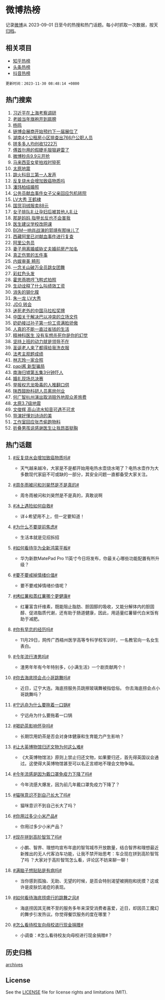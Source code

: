 # 微博热榜

记录[微博](https://www.weibo.com)从 2023-09-01 日至今的热搜和热门话题。每小时抓取一次数据，按天[归档](archives)。

## 相关项目

- [知乎热榜](https://github.com/hotarchive/zhihu)
- [头条热榜](https://github.com/hotarchive/toutiao)
- [抖音热榜](https://github.com/hotarchive/douyin)


`更新时间：2023-11-30 08:48:14 +0800`

## 热门搜索

1. [习近平在上海考察调研](https://m.weibo.cn/search?containerid=100103type%3D1%26t%3D10%26q%3D%23%E4%B9%A0%E8%BF%91%E5%B9%B3%E5%9C%A8%E4%B8%8A%E6%B5%B7%E8%80%83%E5%AF%9F%E8%B0%83%E7%A0%94%23&stream_entry_id=51&isnewpage=1&extparam=seat%3D1%26pos%3D0%26dgr%3D0%26cate%3D10103%26c_type%3D51%26q%3D%2523%25E4%25B9%25A0%25E8%25BF%2591%25E5%25B9%25B3%25E5%259C%25A8%25E4%25B8%258A%25E6%25B5%25B7%25E8%2580%2583%25E5%25AF%259F%25E8%25B0%2583%25E7%25A0%2594%2523%26stream_entry_id%3D51%26filter_type%3Drealtimehot%26display_time%3D1701305293%26pre_seqid%3D170130529336601490121)
1. [老娘当年旗袍开到肩膀](https://m.weibo.cn/search?containerid=100103type%3D1%26t%3D10%26q%3D%E8%80%81%E5%A8%98%E5%BD%93%E5%B9%B4%E6%97%97%E8%A2%8D%E5%BC%80%E5%88%B0%E8%82%A9%E8%86%80&stream_entry_id=31&isnewpage=1&extparam=seat%3D1%26c_type%3D31%26dgr%3D0%26cate%3D5001%26q%3D%25E8%2580%2581%25E5%25A8%2598%25E5%25BD%2593%25E5%25B9%25B4%25E6%2597%2597%25E8%25A2%258D%25E5%25BC%2580%25E5%2588%25B0%25E8%2582%25A9%25E8%2586%2580%26flag%3D2%26band_rank%3D1%26pos%3D0%26filter_type%3Drealtimehot%26stream_entry_id%3D31%26lcate%3D5001%26realpos%3D1%26display_time%3D1701305293%26pre_seqid%3D170130529336601490121)
1. [杨鸣](https://m.weibo.cn/search?containerid=100103type%3D1%26t%3D10%26q%3D%E6%9D%A8%E9%B8%A3&stream_entry_id=31&isnewpage=1&extparam=seat%3D1%26c_type%3D31%26dgr%3D0%26cate%3D5001%26q%3D%25E6%259D%25A8%25E9%25B8%25A3%26flag%3D1%26band_rank%3D2%26pos%3D1%26filter_type%3Drealtimehot%26stream_entry_id%3D31%26lcate%3D5001%26realpos%3D2%26display_time%3D1701305293%26pre_seqid%3D170130529336601490121)
1. [链博会展商开始预约下一届展位了](https://m.weibo.cn/search?containerid=100103type%3D1%26t%3D10%26q%3D%23%E9%93%BE%E5%8D%9A%E4%BC%9A%E5%B1%95%E5%95%86%E5%BC%80%E5%A7%8B%E9%A2%84%E7%BA%A6%E4%B8%8B%E4%B8%80%E5%B1%8A%E5%B1%95%E4%BD%8D%E4%BA%86%23&stream_entry_id=31&isnewpage=1&extparam=seat%3D1%26c_type%3D31%26dgr%3D0%26cate%3D5001%26q%3D%2523%25E9%2593%25BE%25E5%258D%259A%25E4%25BC%259A%25E5%25B1%2595%25E5%2595%2586%25E5%25BC%2580%25E5%25A7%258B%25E9%25A2%2584%25E7%25BA%25A6%25E4%25B8%258B%25E4%25B8%2580%25E5%25B1%258A%25E5%25B1%2595%25E4%25BD%258D%25E4%25BA%2586%2523%26flag%3D0%26band_rank%3D3%26pos%3D2%26filter_type%3Drealtimehot%26stream_entry_id%3D31%26lcate%3D5001%26realpos%3D3%26display_time%3D1701305293%26pre_seqid%3D170130529336601490121)
1. [湖南4个公租房小区排查出766户公职人员](https://m.weibo.cn/search?containerid=100103type%3D1%26t%3D10%26q%3D%23%E6%B9%96%E5%8D%974%E4%B8%AA%E5%85%AC%E7%A7%9F%E6%88%BF%E5%B0%8F%E5%8C%BA%E6%8E%92%E6%9F%A5%E5%87%BA766%E6%88%B7%E5%85%AC%E8%81%8C%E4%BA%BA%E5%91%98%23&stream_entry_id=31&isnewpage=1&extparam=seat%3D1%26c_type%3D31%26dgr%3D0%26cate%3D5001%26q%3D%2523%25E6%25B9%2596%25E5%258D%25974%25E4%25B8%25AA%25E5%2585%25AC%25E7%25A7%259F%25E6%2588%25BF%25E5%25B0%258F%25E5%258C%25BA%25E6%258E%2592%25E6%259F%25A5%25E5%2587%25BA766%25E6%2588%25B7%25E5%2585%25AC%25E8%2581%258C%25E4%25BA%25BA%25E5%2591%2598%2523%26flag%3D2%26band_rank%3D4%26pos%3D3%26filter_type%3Drealtimehot%26stream_entry_id%3D31%26lcate%3D5001%26realpos%3D4%26display_time%3D1701305293%26pre_seqid%3D170130529336601490121)
1. [拼多多人均创收1222万](https://m.weibo.cn/search?containerid=100103type%3D1%26t%3D10%26q%3D%23%E6%8B%BC%E5%A4%9A%E5%A4%9A%E4%BA%BA%E5%9D%87%E5%88%9B%E6%94%B61222%E4%B8%87%23&stream_entry_id=31&isnewpage=1&extparam=seat%3D1%26c_type%3D31%26dgr%3D0%26cate%3D5001%26q%3D%2523%25E6%258B%25BC%25E5%25A4%259A%25E5%25A4%259A%25E4%25BA%25BA%25E5%259D%2587%25E5%2588%259B%25E6%2594%25B61222%25E4%25B8%2587%2523%26flag%3D1%26band_rank%3D5%26pos%3D4%26filter_type%3Drealtimehot%26stream_entry_id%3D31%26lcate%3D5001%26realpos%3D5%26display_time%3D1701305293%26pre_seqid%3D170130529336601490121)
1. [傅首尔用的假睫毛狠狠避雷了](https://m.weibo.cn/search?containerid=100103type%3D1%26t%3D10%26q%3D%E5%82%85%E9%A6%96%E5%B0%94%E7%94%A8%E7%9A%84%E5%81%87%E7%9D%AB%E6%AF%9B%E7%8B%A0%E7%8B%A0%E9%81%BF%E9%9B%B7%E4%BA%86&stream_entry_id=31&isnewpage=1&extparam=seat%3D1%26c_type%3D31%26dgr%3D0%26cate%3D5001%26q%3D%25E5%2582%2585%25E9%25A6%2596%25E5%25B0%2594%25E7%2594%25A8%25E7%259A%2584%25E5%2581%2587%25E7%259D%25AB%25E6%25AF%259B%25E7%258B%25A0%25E7%258B%25A0%25E9%2581%25BF%25E9%259B%25B7%25E4%25BA%2586%26flag%3D2%26band_rank%3D6%26pos%3D5%26filter_type%3Drealtimehot%26stream_entry_id%3D31%26lcate%3D5001%26realpos%3D6%26display_time%3D1701305293%26pre_seqid%3D170130529336601490121)
1. [微博秒杀9.9元开抢](https://m.weibo.cn/search?containerid=100103type%3D1%26t%3D10%26q%3D%23%E5%BE%AE%E5%8D%9A%E7%A7%92%E6%9D%809.9%E5%85%83%E5%BC%80%E6%8A%A2%23&stream_entry_id=31&isnewpage=1&extparam=seat%3D1%26c_type%3D31%26cate%3D5001%26q%3D%2523%25E5%25BE%25AE%25E5%258D%259A%25E7%25A7%2592%25E6%259D%25809.9%25E5%2585%2583%25E5%25BC%2580%25E6%258A%25A2%2523%26pos%3D6%26adid%3D212791%26dgr%3D0%26band_rank%3D7%26lcate%3D5001%26stream_entry_id%3D31%26is_ad_pos%3D1%26filter_type%3Drealtimehot%26display_time%3D1701305293%26pre_seqid%3D170130529336601490121)
1. [马来西亚女星拍戏时猝死](https://m.weibo.cn/search?containerid=100103type%3D1%26t%3D10%26q%3D%23%E9%A9%AC%E6%9D%A5%E8%A5%BF%E4%BA%9A%E5%A5%B3%E6%98%9F%E6%8B%8D%E6%88%8F%E6%97%B6%E7%8C%9D%E6%AD%BB%23&stream_entry_id=31&isnewpage=1&extparam=seat%3D1%26c_type%3D31%26dgr%3D0%26cate%3D5001%26q%3D%2523%25E9%25A9%25AC%25E6%259D%25A5%25E8%25A5%25BF%25E4%25BA%259A%25E5%25A5%25B3%25E6%2598%259F%25E6%258B%258D%25E6%2588%258F%25E6%2597%25B6%25E7%258C%259D%25E6%25AD%25BB%2523%26flag%3D1%26band_rank%3D7%26pos%3D7%26filter_type%3Drealtimehot%26stream_entry_id%3D31%26lcate%3D5001%26realpos%3D7%26display_time%3D1701305293%26pre_seqid%3D170130529336601490121)
1. [太原地震](https://m.weibo.cn/search?containerid=100103type%3D1%26t%3D10%26q%3D%E5%A4%AA%E5%8E%9F%E5%9C%B0%E9%9C%87&stream_entry_id=31&isnewpage=1&extparam=seat%3D1%26c_type%3D31%26dgr%3D0%26cate%3D5001%26q%3D%25E5%25A4%25AA%25E5%258E%259F%25E5%259C%25B0%25E9%259C%2587%26flag%3D0%26band_rank%3D8%26pos%3D8%26filter_type%3Drealtimehot%26stream_entry_id%3D31%26lcate%3D5001%26realpos%3D8%26display_time%3D1701305293%26pre_seqid%3D170130529336601490121)
1. [跳火科目三第一人发声](https://m.weibo.cn/search?containerid=100103type%3D1%26t%3D10%26q%3D%23%E8%B7%B3%E7%81%AB%E7%A7%91%E7%9B%AE%E4%B8%89%E7%AC%AC%E4%B8%80%E4%BA%BA%E5%8F%91%E5%A3%B0%23&stream_entry_id=31&isnewpage=1&extparam=seat%3D1%26c_type%3D31%26dgr%3D0%26cate%3D5001%26q%3D%2523%25E8%25B7%25B3%25E7%2581%25AB%25E7%25A7%2591%25E7%259B%25AE%25E4%25B8%2589%25E7%25AC%25AC%25E4%25B8%2580%25E4%25BA%25BA%25E5%258F%2591%25E5%25A3%25B0%2523%26flag%3D0%26band_rank%3D9%26pos%3D9%26filter_type%3Drealtimehot%26stream_entry_id%3D31%26lcate%3D5001%26realpos%3D9%26display_time%3D1701305293%26pre_seqid%3D170130529336601490121)
1. [反复烧水会增加致癌物质吗](https://m.weibo.cn/search?containerid=100103type%3D1%26t%3D10%26q%3D%23%E5%8F%8D%E5%A4%8D%E7%83%A7%E6%B0%B4%E4%BC%9A%E5%A2%9E%E5%8A%A0%E8%87%B4%E7%99%8C%E7%89%A9%E8%B4%A8%E5%90%97%23&stream_entry_id=31&isnewpage=1&extparam=seat%3D1%26c_type%3D31%26dgr%3D0%26cate%3D5001%26q%3D%2523%25E5%258F%258D%25E5%25A4%258D%25E7%2583%25A7%25E6%25B0%25B4%25E4%25BC%259A%25E5%25A2%259E%25E5%258A%25A0%25E8%2587%25B4%25E7%2599%258C%25E7%2589%25A9%25E8%25B4%25A8%25E5%2590%2597%2523%26flag%3D0%26band_rank%3D10%26pos%3D10%26filter_type%3Drealtimehot%26stream_entry_id%3D31%26lcate%3D5001%26realpos%3D10%26display_time%3D1701305293%26pre_seqid%3D170130529336601490121)
1. [潘玮柏结婚照](https://m.weibo.cn/search?containerid=100103type%3D1%26t%3D10%26q%3D%E6%BD%98%E7%8E%AE%E6%9F%8F%E7%BB%93%E5%A9%9A%E7%85%A7&stream_entry_id=31&isnewpage=1&extparam=seat%3D1%26c_type%3D31%26dgr%3D0%26cate%3D5001%26q%3D%25E6%25BD%2598%25E7%258E%25AE%25E6%259F%258F%25E7%25BB%2593%25E5%25A9%259A%25E7%2585%25A7%26flag%3D0%26band_rank%3D11%26pos%3D11%26filter_type%3Drealtimehot%26stream_entry_id%3D31%26lcate%3D5001%26realpos%3D11%26display_time%3D1701305293%26pre_seqid%3D170130529336601490121)
1. [公务员献血事件女子父亲回应包机转院](https://m.weibo.cn/search?containerid=100103type%3D1%26t%3D10%26q%3D%23%E5%85%AC%E5%8A%A1%E5%91%98%E7%8C%AE%E8%A1%80%E4%BA%8B%E4%BB%B6%E5%A5%B3%E5%AD%90%E7%88%B6%E4%BA%B2%E5%9B%9E%E5%BA%94%E5%8C%85%E6%9C%BA%E8%BD%AC%E9%99%A2%23&stream_entry_id=31&isnewpage=1&extparam=seat%3D1%26c_type%3D31%26dgr%3D0%26cate%3D5001%26q%3D%2523%25E5%2585%25AC%25E5%258A%25A1%25E5%2591%2598%25E7%258C%25AE%25E8%25A1%2580%25E4%25BA%258B%25E4%25BB%25B6%25E5%25A5%25B3%25E5%25AD%2590%25E7%2588%25B6%25E4%25BA%25B2%25E5%259B%259E%25E5%25BA%2594%25E5%258C%2585%25E6%259C%25BA%25E8%25BD%25AC%25E9%2599%25A2%2523%26flag%3D0%26band_rank%3D12%26pos%3D12%26filter_type%3Drealtimehot%26stream_entry_id%3D31%26lcate%3D5001%26realpos%3D12%26display_time%3D1701305293%26pre_seqid%3D170130529336601490121)
1. [LV大秀 王鹤棣](https://m.weibo.cn/search?containerid=100103type%3D1%26t%3D10%26q%3DLV%E5%A4%A7%E7%A7%80+%E7%8E%8B%E9%B9%A4%E6%A3%A3&stream_entry_id=31&isnewpage=1&extparam=seat%3D1%26c_type%3D31%26dgr%3D0%26cate%3D5001%26q%3DLV%25E5%25A4%25A7%25E7%25A7%2580%2520%25E7%258E%258B%25E9%25B9%25A4%25E6%25A3%25A3%26flag%3D0%26band_rank%3D13%26pos%3D13%26filter_type%3Drealtimehot%26stream_entry_id%3D31%26lcate%3D5001%26realpos%3D13%26display_time%3D1701305293%26pre_seqid%3D170130529336601490121)
1. [国货羽绒服卖88元](https://m.weibo.cn/search?containerid=100103type%3D1%26t%3D10%26q%3D%23%E5%9B%BD%E8%B4%A7%E7%BE%BD%E7%BB%92%E6%9C%8D%E5%8D%9688%E5%85%83%23&stream_entry_id=31&isnewpage=1&extparam=seat%3D1%26c_type%3D31%26dgr%3D0%26cate%3D5001%26q%3D%2523%25E5%259B%25BD%25E8%25B4%25A7%25E7%25BE%25BD%25E7%25BB%2592%25E6%259C%258D%25E5%258D%259688%25E5%2585%2583%2523%26flag%3D0%26band_rank%3D14%26pos%3D14%26filter_type%3Drealtimehot%26stream_entry_id%3D31%26lcate%3D5001%26realpos%3D14%26display_time%3D1701305293%26pre_seqid%3D170130529336601490121)
1. [女子排队礼让孕妇后被其他人礼让](https://m.weibo.cn/search?containerid=100103type%3D1%26t%3D10%26q%3D%23%E5%A5%B3%E5%AD%90%E6%8E%92%E9%98%9F%E7%A4%BC%E8%AE%A9%E5%AD%95%E5%A6%87%E5%90%8E%E8%A2%AB%E5%85%B6%E4%BB%96%E4%BA%BA%E7%A4%BC%E8%AE%A9%23&stream_entry_id=31&isnewpage=1&extparam=seat%3D1%26c_type%3D31%26dgr%3D0%26cate%3D5001%26q%3D%2523%25E5%25A5%25B3%25E5%25AD%2590%25E6%258E%2592%25E9%2598%259F%25E7%25A4%25BC%25E8%25AE%25A9%25E5%25AD%2595%25E5%25A6%2587%25E5%2590%258E%25E8%25A2%25AB%25E5%2585%25B6%25E4%25BB%2596%25E4%25BA%25BA%25E7%25A4%25BC%25E8%25AE%25A9%2523%26flag%3D32768%26band_rank%3D15%26pos%3D15%26filter_type%3Drealtimehot%26stream_entry_id%3D31%26lcate%3D5001%26realpos%3D15%26display_time%3D1701305293%26pre_seqid%3D170130529336601490121)
1. [那是妈妈 指甲长反也不会害我](https://m.weibo.cn/search?containerid=100103type%3D1%26t%3D10%26q%3D%E9%82%A3%E6%98%AF%E5%A6%88%E5%A6%88+%E6%8C%87%E7%94%B2%E9%95%BF%E5%8F%8D%E4%B9%9F%E4%B8%8D%E4%BC%9A%E5%AE%B3%E6%88%91&stream_entry_id=31&isnewpage=1&extparam=seat%3D1%26c_type%3D31%26dgr%3D0%26cate%3D5001%26q%3D%25E9%2582%25A3%25E6%2598%25AF%25E5%25A6%2588%25E5%25A6%2588%2520%25E6%258C%2587%25E7%2594%25B2%25E9%2595%25BF%25E5%258F%258D%25E4%25B9%259F%25E4%25B8%258D%25E4%25BC%259A%25E5%25AE%25B3%25E6%2588%2591%26flag%3D0%26band_rank%3D16%26pos%3D16%26filter_type%3Drealtimehot%26stream_entry_id%3D31%26lcate%3D5001%26realpos%3D16%26display_time%3D1701305293%26pre_seqid%3D170130529336601490121)
1. [医生建议学校改网课](https://m.weibo.cn/search?containerid=100103type%3D1%26t%3D10%26q%3D%23%E5%8C%BB%E7%94%9F%E5%BB%BA%E8%AE%AE%E5%AD%A6%E6%A0%A1%E6%94%B9%E7%BD%91%E8%AF%BE%23&stream_entry_id=31&isnewpage=1&extparam=seat%3D1%26c_type%3D31%26dgr%3D0%26cate%3D5001%26q%3D%2523%25E5%258C%25BB%25E7%2594%259F%25E5%25BB%25BA%25E8%25AE%25AE%25E5%25AD%25A6%25E6%25A0%25A1%25E6%2594%25B9%25E7%25BD%2591%25E8%25AF%25BE%2523%26flag%3D0%26band_rank%3D17%26pos%3D17%26filter_type%3Drealtimehot%26stream_entry_id%3D31%26lcate%3D5001%26realpos%3D17%26display_time%3D1701305293%26pre_seqid%3D170130529336601490121)
1. [BGM一响肖战演的郭靖有那味儿了](https://m.weibo.cn/search?containerid=100103type%3D1%26t%3D10%26q%3D%23BGM%E4%B8%80%E5%93%8D%E8%82%96%E6%88%98%E6%BC%94%E7%9A%84%E9%83%AD%E9%9D%96%E6%9C%89%E9%82%A3%E5%91%B3%E5%84%BF%E4%BA%86%23&stream_entry_id=31&isnewpage=1&extparam=seat%3D1%26c_type%3D31%26dgr%3D0%26cate%3D5001%26q%3D%2523BGM%25E4%25B8%2580%25E5%2593%258D%25E8%2582%2596%25E6%2588%2598%25E6%25BC%2594%25E7%259A%2584%25E9%2583%25AD%25E9%259D%2596%25E6%259C%2589%25E9%2582%25A3%25E5%2591%25B3%25E5%2584%25BF%25E4%25BA%2586%2523%26flag%3D1%26band_rank%3D18%26pos%3D18%26filter_type%3Drealtimehot%26stream_entry_id%3D31%26lcate%3D5001%26realpos%3D18%26display_time%3D1701305293%26pre_seqid%3D170130529336601490121)
1. [西藏阿里已对献血事件进行复查](https://m.weibo.cn/search?containerid=100103type%3D1%26t%3D10%26q%3D%23%E8%A5%BF%E8%97%8F%E9%98%BF%E9%87%8C%E5%B7%B2%E5%AF%B9%E7%8C%AE%E8%A1%80%E4%BA%8B%E4%BB%B6%E8%BF%9B%E8%A1%8C%E5%A4%8D%E6%9F%A5%23&stream_entry_id=31&isnewpage=1&extparam=seat%3D1%26c_type%3D31%26dgr%3D0%26cate%3D5001%26q%3D%2523%25E8%25A5%25BF%25E8%2597%258F%25E9%2598%25BF%25E9%2587%258C%25E5%25B7%25B2%25E5%25AF%25B9%25E7%258C%25AE%25E8%25A1%2580%25E4%25BA%258B%25E4%25BB%25B6%25E8%25BF%259B%25E8%25A1%258C%25E5%25A4%258D%25E6%259F%25A5%2523%26flag%3D0%26band_rank%3D19%26pos%3D19%26filter_type%3Drealtimehot%26stream_entry_id%3D31%26lcate%3D5001%26realpos%3D19%26display_time%3D1701305293%26pre_seqid%3D170130529336601490121)
1. [阿里公务员](https://m.weibo.cn/search?containerid=100103type%3D1%26t%3D10%26q%3D%E9%98%BF%E9%87%8C%E5%85%AC%E5%8A%A1%E5%91%98&stream_entry_id=31&isnewpage=1&extparam=seat%3D1%26c_type%3D31%26dgr%3D0%26cate%3D5001%26q%3D%25E9%2598%25BF%25E9%2587%258C%25E5%2585%25AC%25E5%258A%25A1%25E5%2591%2598%26flag%3D0%26band_rank%3D20%26pos%3D20%26filter_type%3Drealtimehot%26stream_entry_id%3D31%26lcate%3D5001%26realpos%3D20%26display_time%3D1701305293%26pre_seqid%3D170130529336601490121)
1. [妻子用离婚威胁丈夫婚前房产加名](https://m.weibo.cn/search?containerid=100103type%3D1%26t%3D10%26q%3D%23%E5%A6%BB%E5%AD%90%E7%94%A8%E7%A6%BB%E5%A9%9A%E5%A8%81%E8%83%81%E4%B8%88%E5%A4%AB%E5%A9%9A%E5%89%8D%E6%88%BF%E4%BA%A7%E5%8A%A0%E5%90%8D%23&stream_entry_id=31&isnewpage=1&extparam=seat%3D1%26c_type%3D31%26dgr%3D0%26cate%3D5001%26q%3D%2523%25E5%25A6%25BB%25E5%25AD%2590%25E7%2594%25A8%25E7%25A6%25BB%25E5%25A9%259A%25E5%25A8%2581%25E8%2583%2581%25E4%25B8%2588%25E5%25A4%25AB%25E5%25A9%259A%25E5%2589%258D%25E6%2588%25BF%25E4%25BA%25A7%25E5%258A%25A0%25E5%2590%258D%2523%26flag%3D1%26band_rank%3D21%26pos%3D21%26filter_type%3Drealtimehot%26stream_entry_id%3D31%26lcate%3D5001%26realpos%3D21%26display_time%3D1701305293%26pre_seqid%3D170130529336601490121)
1. [真正伤胃的五件事](https://m.weibo.cn/search?containerid=100103type%3D1%26t%3D10%26q%3D%E7%9C%9F%E6%AD%A3%E4%BC%A4%E8%83%83%E7%9A%84%E4%BA%94%E4%BB%B6%E4%BA%8B&stream_entry_id=31&isnewpage=1&extparam=seat%3D1%26c_type%3D31%26dgr%3D0%26cate%3D5001%26q%3D%25E7%259C%259F%25E6%25AD%25A3%25E4%25BC%25A4%25E8%2583%2583%25E7%259A%2584%25E4%25BA%2594%25E4%25BB%25B6%25E4%25BA%258B%26flag%3D1%26band_rank%3D22%26pos%3D22%26filter_type%3Drealtimehot%26stream_entry_id%3D31%26lcate%3D5001%26realpos%3D22%26display_time%3D1701305293%26pre_seqid%3D170130529336601490121)
1. [内娱审美 畸形](https://m.weibo.cn/search?containerid=100103type%3D1%26t%3D10%26q%3D%E5%86%85%E5%A8%B1%E5%AE%A1%E7%BE%8E+%E7%95%B8%E5%BD%A2&stream_entry_id=31&isnewpage=1&extparam=seat%3D1%26c_type%3D31%26dgr%3D0%26cate%3D5001%26q%3D%25E5%2586%2585%25E5%25A8%25B1%25E5%25AE%25A1%25E7%25BE%258E%2520%25E7%2595%25B8%25E5%25BD%25A2%26flag%3D0%26band_rank%3D23%26pos%3D23%26filter_type%3Drealtimehot%26stream_entry_id%3D31%26lcate%3D5001%26realpos%3D23%26display_time%3D1701305293%26pre_seqid%3D170130529336601490121)
1. [一念关山破万全员跳女团舞](https://m.weibo.cn/search?containerid=100103type%3D1%26t%3D10%26q%3D%23%E4%B8%80%E5%BF%B5%E5%85%B3%E5%B1%B1%E7%A0%B4%E4%B8%87%E5%85%A8%E5%91%98%E8%B7%B3%E5%A5%B3%E5%9B%A2%E8%88%9E%23&stream_entry_id=31&isnewpage=1&extparam=seat%3D1%26c_type%3D31%26dgr%3D0%26cate%3D5001%26q%3D%2523%25E4%25B8%2580%25E5%25BF%25B5%25E5%2585%25B3%25E5%25B1%25B1%25E7%25A0%25B4%25E4%25B8%2587%25E5%2585%25A8%25E5%2591%2598%25E8%25B7%25B3%25E5%25A5%25B3%25E5%259B%25A2%25E8%2588%259E%2523%26flag%3D0%26band_rank%3D24%26pos%3D24%26filter_type%3Drealtimehot%26stream_entry_id%3D31%26lcate%3D5001%26realpos%3D24%26display_time%3D1701305293%26pre_seqid%3D170130529336601490121)
1. [彩虹色头发](https://m.weibo.cn/search?containerid=100103type%3D1%26t%3D10%26q%3D%E5%BD%A9%E8%99%B9%E8%89%B2%E5%A4%B4%E5%8F%91&stream_entry_id=31&isnewpage=1&extparam=seat%3D1%26c_type%3D31%26dgr%3D0%26cate%3D5001%26q%3D%25E5%25BD%25A9%25E8%2599%25B9%25E8%2589%25B2%25E5%25A4%25B4%25E5%258F%2591%26flag%3D1%26band_rank%3D25%26pos%3D25%26filter_type%3Drealtimehot%26stream_entry_id%3D31%26lcate%3D5001%26realpos%3D25%26display_time%3D1701305293%26pre_seqid%3D170130529336601490121)
1. [霍思燕嗯哼飞鸭式拍照](https://m.weibo.cn/search?containerid=100103type%3D1%26t%3D10%26q%3D%23%E9%9C%8D%E6%80%9D%E7%87%95%E5%97%AF%E5%93%BC%E9%A3%9E%E9%B8%AD%E5%BC%8F%E6%8B%8D%E7%85%A7%23&stream_entry_id=31&isnewpage=1&extparam=seat%3D1%26c_type%3D31%26dgr%3D0%26cate%3D5001%26q%3D%2523%25E9%259C%258D%25E6%2580%259D%25E7%2587%2595%25E5%2597%25AF%25E5%2593%25BC%25E9%25A3%259E%25E9%25B8%25AD%25E5%25BC%258F%25E6%258B%258D%25E7%2585%25A7%2523%26flag%3D0%26band_rank%3D26%26pos%3D26%26filter_type%3Drealtimehot%26stream_entry_id%3D31%26lcate%3D5001%26realpos%3D26%26display_time%3D1701305293%26pre_seqid%3D170130529336601490121)
1. [生动诠释了什么叫绩效工资](https://m.weibo.cn/search?containerid=100103type%3D1%26t%3D10%26q%3D%E7%94%9F%E5%8A%A8%E8%AF%A0%E9%87%8A%E4%BA%86%E4%BB%80%E4%B9%88%E5%8F%AB%E7%BB%A9%E6%95%88%E5%B7%A5%E8%B5%84&stream_entry_id=31&isnewpage=1&extparam=seat%3D1%26c_type%3D31%26dgr%3D0%26cate%3D5001%26q%3D%25E7%2594%259F%25E5%258A%25A8%25E8%25AF%25A0%25E9%2587%258A%25E4%25BA%2586%25E4%25BB%2580%25E4%25B9%2588%25E5%258F%25AB%25E7%25BB%25A9%25E6%2595%2588%25E5%25B7%25A5%25E8%25B5%2584%26flag%3D0%26band_rank%3D27%26pos%3D27%26filter_type%3Drealtimehot%26stream_entry_id%3D31%26lcate%3D5001%26realpos%3D27%26display_time%3D1701305293%26pre_seqid%3D170130529336601490121)
1. [消失的钢化膜](https://m.weibo.cn/search?containerid=100103type%3D1%26t%3D10%26q%3D%E6%B6%88%E5%A4%B1%E7%9A%84%E9%92%A2%E5%8C%96%E8%86%9C&stream_entry_id=31&isnewpage=1&extparam=seat%3D1%26c_type%3D31%26dgr%3D0%26cate%3D5001%26q%3D%25E6%25B6%2588%25E5%25A4%25B1%25E7%259A%2584%25E9%2592%25A2%25E5%258C%2596%25E8%2586%259C%26flag%3D1%26band_rank%3D28%26pos%3D28%26filter_type%3Drealtimehot%26stream_entry_id%3D31%26lcate%3D5001%26realpos%3D28%26display_time%3D1701305293%26pre_seqid%3D170130529336601490121)
1. [朱一龙 LV大秀](https://m.weibo.cn/search?containerid=100103type%3D1%26t%3D10%26q%3D%E6%9C%B1%E4%B8%80%E9%BE%99+LV%E5%A4%A7%E7%A7%80&stream_entry_id=31&isnewpage=1&extparam=seat%3D1%26c_type%3D31%26dgr%3D0%26cate%3D5001%26q%3D%25E6%259C%25B1%25E4%25B8%2580%25E9%25BE%2599%2520LV%25E5%25A4%25A7%25E7%25A7%2580%26flag%3D1%26band_rank%3D29%26pos%3D29%26filter_type%3Drealtimehot%26stream_entry_id%3D31%26lcate%3D5001%26realpos%3D29%26display_time%3D1701305293%26pre_seqid%3D170130529336601490121)
1. [JDG 转会](https://m.weibo.cn/search?containerid=100103type%3D1%26t%3D10%26q%3DJDG+%E8%BD%AC%E4%BC%9A&stream_entry_id=31&isnewpage=1&extparam=seat%3D1%26c_type%3D31%26dgr%3D0%26cate%3D5001%26q%3DJDG%2520%25E8%25BD%25AC%25E4%25BC%259A%26flag%3D1%26band_rank%3D30%26pos%3D30%26filter_type%3Drealtimehot%26stream_entry_id%3D31%26lcate%3D5001%26realpos%3D30%26display_time%3D1701305293%26pre_seqid%3D170130529336601490121)
1. [迷死老外的中国马拉松奖牌](https://m.weibo.cn/search?containerid=100103type%3D1%26t%3D10%26q%3D%E8%BF%B7%E6%AD%BB%E8%80%81%E5%A4%96%E7%9A%84%E4%B8%AD%E5%9B%BD%E9%A9%AC%E6%8B%89%E6%9D%BE%E5%A5%96%E7%89%8C&stream_entry_id=31&isnewpage=1&extparam=seat%3D1%26c_type%3D31%26dgr%3D0%26cate%3D5001%26q%3D%25E8%25BF%25B7%25E6%25AD%25BB%25E8%2580%2581%25E5%25A4%2596%25E7%259A%2584%25E4%25B8%25AD%25E5%259B%25BD%25E9%25A9%25AC%25E6%258B%2589%25E6%259D%25BE%25E5%25A5%2596%25E7%2589%258C%26flag%3D1%26band_rank%3D31%26pos%3D31%26filter_type%3Drealtimehot%26stream_entry_id%3D31%26lcate%3D5001%26realpos%3D31%26display_time%3D1701305293%26pre_seqid%3D170130529336601490121)
1. [中国关于解决巴以冲突的立场文件](https://m.weibo.cn/search?containerid=100103type%3D1%26t%3D10%26q%3D%23%E4%B8%AD%E5%9B%BD%E5%85%B3%E4%BA%8E%E8%A7%A3%E5%86%B3%E5%B7%B4%E4%BB%A5%E5%86%B2%E7%AA%81%E7%9A%84%E7%AB%8B%E5%9C%BA%E6%96%87%E4%BB%B6%23&stream_entry_id=31&isnewpage=1&extparam=seat%3D1%26c_type%3D31%26dgr%3D0%26cate%3D5001%26q%3D%2523%25E4%25B8%25AD%25E5%259B%25BD%25E5%2585%25B3%25E4%25BA%258E%25E8%25A7%25A3%25E5%2586%25B3%25E5%25B7%25B4%25E4%25BB%25A5%25E5%2586%25B2%25E7%25AA%2581%25E7%259A%2584%25E7%25AB%258B%25E5%259C%25BA%25E6%2596%2587%25E4%25BB%25B6%2523%26flag%3D1%26band_rank%3D32%26pos%3D32%26filter_type%3Drealtimehot%26stream_entry_id%3D31%26lcate%3D5001%26realpos%3D32%26display_time%3D1701305293%26pre_seqid%3D170130529336601490121)
1. [奶奶接过孙子第一份工资满脸骄傲](https://m.weibo.cn/search?containerid=100103type%3D1%26t%3D10%26q%3D%23%E5%A5%B6%E5%A5%B6%E6%8E%A5%E8%BF%87%E5%AD%99%E5%AD%90%E7%AC%AC%E4%B8%80%E4%BB%BD%E5%B7%A5%E8%B5%84%E6%BB%A1%E8%84%B8%E9%AA%84%E5%82%B2%23&stream_entry_id=31&isnewpage=1&extparam=seat%3D1%26c_type%3D31%26dgr%3D0%26cate%3D5001%26q%3D%2523%25E5%25A5%25B6%25E5%25A5%25B6%25E6%258E%25A5%25E8%25BF%2587%25E5%25AD%2599%25E5%25AD%2590%25E7%25AC%25AC%25E4%25B8%2580%25E4%25BB%25BD%25E5%25B7%25A5%25E8%25B5%2584%25E6%25BB%25A1%25E8%2584%25B8%25E9%25AA%2584%25E5%2582%25B2%2523%26flag%3D32768%26band_rank%3D33%26pos%3D33%26filter_type%3Drealtimehot%26stream_entry_id%3D31%26lcate%3D5001%26realpos%3D33%26display_time%3D1701305293%26pre_seqid%3D170130529336601490121)
1. [人真的不能一直过省钱的生活](https://m.weibo.cn/search?containerid=100103type%3D1%26t%3D10%26q%3D%23%E4%BA%BA%E7%9C%9F%E7%9A%84%E4%B8%8D%E8%83%BD%E4%B8%80%E7%9B%B4%E8%BF%87%E7%9C%81%E9%92%B1%E7%9A%84%E7%94%9F%E6%B4%BB%23&stream_entry_id=31&isnewpage=1&extparam=seat%3D1%26c_type%3D31%26dgr%3D0%26cate%3D5001%26q%3D%2523%25E4%25BA%25BA%25E7%259C%259F%25E7%259A%2584%25E4%25B8%258D%25E8%2583%25BD%25E4%25B8%2580%25E7%259B%25B4%25E8%25BF%2587%25E7%259C%2581%25E9%2592%25B1%25E7%259A%2584%25E7%2594%259F%25E6%25B4%25BB%2523%26flag%3D0%26band_rank%3D34%26pos%3D34%26filter_type%3Drealtimehot%26stream_entry_id%3D31%26lcate%3D5001%26realpos%3D34%26display_time%3D1701305293%26pre_seqid%3D170130529336601490121)
1. [精神科医生 没有车想杀死你是你的幻觉](https://m.weibo.cn/search?containerid=100103type%3D1%26t%3D10%26q%3D%E7%B2%BE%E7%A5%9E%E7%A7%91%E5%8C%BB%E7%94%9F+%E6%B2%A1%E6%9C%89%E8%BD%A6%E6%83%B3%E6%9D%80%E6%AD%BB%E4%BD%A0%E6%98%AF%E4%BD%A0%E7%9A%84%E5%B9%BB%E8%A7%89&stream_entry_id=31&isnewpage=1&extparam=seat%3D1%26c_type%3D31%26dgr%3D0%26cate%3D5001%26q%3D%25E7%25B2%25BE%25E7%25A5%259E%25E7%25A7%2591%25E5%258C%25BB%25E7%2594%259F%2520%25E6%25B2%25A1%25E6%259C%2589%25E8%25BD%25A6%25E6%2583%25B3%25E6%259D%2580%25E6%25AD%25BB%25E4%25BD%25A0%25E6%2598%25AF%25E4%25BD%25A0%25E7%259A%2584%25E5%25B9%25BB%25E8%25A7%2589%26flag%3D0%26band_rank%3D35%26pos%3D35%26filter_type%3Drealtimehot%26stream_entry_id%3D31%26lcate%3D5001%26realpos%3D35%26display_time%3D1701305293%26pre_seqid%3D170130529336601490121)
1. [坚持上班的动力就是领导不在](https://m.weibo.cn/search?containerid=100103type%3D1%26t%3D10%26q%3D%23%E5%9D%9A%E6%8C%81%E4%B8%8A%E7%8F%AD%E7%9A%84%E5%8A%A8%E5%8A%9B%E5%B0%B1%E6%98%AF%E9%A2%86%E5%AF%BC%E4%B8%8D%E5%9C%A8%23&stream_entry_id=31&isnewpage=1&extparam=seat%3D1%26c_type%3D31%26dgr%3D0%26cate%3D5001%26q%3D%2523%25E5%259D%259A%25E6%258C%2581%25E4%25B8%258A%25E7%258F%25AD%25E7%259A%2584%25E5%258A%25A8%25E5%258A%259B%25E5%25B0%25B1%25E6%2598%25AF%25E9%25A2%2586%25E5%25AF%25BC%25E4%25B8%258D%25E5%259C%25A8%2523%26flag%3D0%26band_rank%3D36%26pos%3D36%26filter_type%3Drealtimehot%26stream_entry_id%3D31%26lcate%3D5001%26realpos%3D36%26display_time%3D1701305293%26pre_seqid%3D170130529336601490121)
1. [圣诞老人来了都得给我洗衣服](https://m.weibo.cn/search?containerid=100103type%3D1%26t%3D10%26q%3D%23%E5%9C%A3%E8%AF%9E%E8%80%81%E4%BA%BA%E6%9D%A5%E4%BA%86%E9%83%BD%E5%BE%97%E7%BB%99%E6%88%91%E6%B4%97%E8%A1%A3%E6%9C%8D%23&stream_entry_id=31&isnewpage=1&extparam=seat%3D1%26c_type%3D31%26dgr%3D0%26cate%3D5001%26q%3D%2523%25E5%259C%25A3%25E8%25AF%259E%25E8%2580%2581%25E4%25BA%25BA%25E6%259D%25A5%25E4%25BA%2586%25E9%2583%25BD%25E5%25BE%2597%25E7%25BB%2599%25E6%2588%2591%25E6%25B4%2597%25E8%25A1%25A3%25E6%259C%258D%2523%26flag%3D1%26band_rank%3D37%26pos%3D37%26filter_type%3Drealtimehot%26stream_entry_id%3D31%26lcate%3D5001%26realpos%3D37%26display_time%3D1701305293%26pre_seqid%3D170130529336601490121)
1. [法考主观题成绩](https://m.weibo.cn/search?containerid=100103type%3D1%26t%3D10%26q%3D%E6%B3%95%E8%80%83%E4%B8%BB%E8%A7%82%E9%A2%98%E6%88%90%E7%BB%A9&stream_entry_id=31&isnewpage=1&extparam=seat%3D1%26c_type%3D31%26dgr%3D0%26cate%3D5001%26q%3D%25E6%25B3%2595%25E8%2580%2583%25E4%25B8%25BB%25E8%25A7%2582%25E9%25A2%2598%25E6%2588%2590%25E7%25BB%25A9%26flag%3D1%26band_rank%3D38%26pos%3D38%26filter_type%3Drealtimehot%26stream_entry_id%3D31%26lcate%3D5001%26realpos%3D38%26display_time%3D1701305293%26pre_seqid%3D170130529336601490121)
1. [林志玲一家合照](https://m.weibo.cn/search?containerid=100103type%3D1%26t%3D10%26q%3D%23%E6%9E%97%E5%BF%97%E7%8E%B2%E4%B8%80%E5%AE%B6%E5%90%88%E7%85%A7%23&stream_entry_id=31&isnewpage=1&extparam=seat%3D1%26c_type%3D31%26dgr%3D0%26cate%3D5001%26q%3D%2523%25E6%259E%2597%25E5%25BF%2597%25E7%258E%25B2%25E4%25B8%2580%25E5%25AE%25B6%25E5%2590%2588%25E7%2585%25A7%2523%26flag%3D0%26band_rank%3D39%26pos%3D39%26filter_type%3Drealtimehot%26stream_entry_id%3D31%26lcate%3D5001%26realpos%3D39%26display_time%3D1701305293%26pre_seqid%3D170130529336601490121)
1. [papi酱 新型骗局](https://m.weibo.cn/search?containerid=100103type%3D1%26t%3D10%26q%3Dpapi%E9%85%B1+%E6%96%B0%E5%9E%8B%E9%AA%97%E5%B1%80&stream_entry_id=31&isnewpage=1&extparam=seat%3D1%26c_type%3D31%26dgr%3D0%26cate%3D5001%26q%3Dpapi%25E9%2585%25B1%2520%25E6%2596%25B0%25E5%259E%258B%25E9%25AA%2597%25E5%25B1%2580%26flag%3D0%26band_rank%3D40%26pos%3D40%26filter_type%3Drealtimehot%26stream_entry_id%3D31%26lcate%3D5001%26realpos%3D40%26display_time%3D1701305293%26pre_seqid%3D170130529336601490121)
1. [南海归墟第五集3分钟吓人](https://m.weibo.cn/search?containerid=100103type%3D1%26t%3D10%26q%3D%23%E5%8D%97%E6%B5%B7%E5%BD%92%E5%A2%9F%E7%AC%AC%E4%BA%94%E9%9B%863%E5%88%86%E9%92%9F%E5%90%93%E4%BA%BA%23&stream_entry_id=31&isnewpage=1&extparam=seat%3D1%26c_type%3D31%26dgr%3D0%26cate%3D5001%26q%3D%2523%25E5%258D%2597%25E6%25B5%25B7%25E5%25BD%2592%25E5%25A2%259F%25E7%25AC%25AC%25E4%25BA%2594%25E9%259B%25863%25E5%2588%2586%25E9%2592%259F%25E5%2590%2593%25E4%25BA%25BA%2523%26flag%3D0%26band_rank%3D41%26pos%3D41%26filter_type%3Drealtimehot%26stream_entry_id%3D31%26lcate%3D5001%26realpos%3D41%26display_time%3D1701305293%26pre_seqid%3D170130529336601490121)
1. [婚礼现场总决赛](https://m.weibo.cn/search?containerid=100103type%3D1%26t%3D10%26q%3D%E5%A9%9A%E7%A4%BC%E7%8E%B0%E5%9C%BA%E6%80%BB%E5%86%B3%E8%B5%9B&stream_entry_id=31&isnewpage=1&extparam=seat%3D1%26c_type%3D31%26dgr%3D0%26cate%3D5001%26q%3D%25E5%25A9%259A%25E7%25A4%25BC%25E7%258E%25B0%25E5%259C%25BA%25E6%2580%25BB%25E5%2586%25B3%25E8%25B5%259B%26flag%3D1%26band_rank%3D42%26pos%3D42%26filter_type%3Drealtimehot%26stream_entry_id%3D31%26lcate%3D5001%26realpos%3D42%26display_time%3D1701305293%26pre_seqid%3D170130529336601490121)
1. [举报权志龙吸毒的人推翻口供](https://m.weibo.cn/search?containerid=100103type%3D1%26t%3D10%26q%3D%23%E4%B8%BE%E6%8A%A5%E6%9D%83%E5%BF%97%E9%BE%99%E5%90%B8%E6%AF%92%E7%9A%84%E4%BA%BA%E6%8E%A8%E7%BF%BB%E5%8F%A3%E4%BE%9B%23&stream_entry_id=31&isnewpage=1&extparam=seat%3D1%26c_type%3D31%26dgr%3D0%26cate%3D5001%26q%3D%2523%25E4%25B8%25BE%25E6%258A%25A5%25E6%259D%2583%25E5%25BF%2597%25E9%25BE%2599%25E5%2590%25B8%25E6%25AF%2592%25E7%259A%2584%25E4%25BA%25BA%25E6%258E%25A8%25E7%25BF%25BB%25E5%258F%25A3%25E4%25BE%259B%2523%26flag%3D0%26band_rank%3D43%26pos%3D43%26filter_type%3Drealtimehot%26stream_entry_id%3D31%26lcate%3D5001%26realpos%3D43%26display_time%3D1701305293%26pre_seqid%3D170130529336601490121)
1. [陕西鼓励科研人员离岗创业](https://m.weibo.cn/search?containerid=100103type%3D1%26t%3D10%26q%3D%23%E9%99%95%E8%A5%BF%E9%BC%93%E5%8A%B1%E7%A7%91%E7%A0%94%E4%BA%BA%E5%91%98%E7%A6%BB%E5%B2%97%E5%88%9B%E4%B8%9A%23&stream_entry_id=31&isnewpage=1&extparam=seat%3D1%26c_type%3D31%26dgr%3D0%26cate%3D5001%26q%3D%2523%25E9%2599%2595%25E8%25A5%25BF%25E9%25BC%2593%25E5%258A%25B1%25E7%25A7%2591%25E7%25A0%2594%25E4%25BA%25BA%25E5%2591%2598%25E7%25A6%25BB%25E5%25B2%2597%25E5%2588%259B%25E4%25B8%259A%2523%26flag%3D0%26band_rank%3D44%26pos%3D44%26filter_type%3Drealtimehot%26stream_entry_id%3D31%26lcate%3D5001%26realpos%3D44%26display_time%3D1701305293%26pre_seqid%3D170130529336601490121)
1. [何广智杭州演出取消赔外地观众差旅费](https://m.weibo.cn/search?containerid=100103type%3D1%26t%3D10%26q%3D%23%E4%BD%95%E5%B9%BF%E6%99%BA%E6%9D%AD%E5%B7%9E%E6%BC%94%E5%87%BA%E5%8F%96%E6%B6%88%E8%B5%94%E5%A4%96%E5%9C%B0%E8%A7%82%E4%BC%97%E5%B7%AE%E6%97%85%E8%B4%B9%23&stream_entry_id=31&isnewpage=1&extparam=seat%3D1%26c_type%3D31%26dgr%3D0%26cate%3D5001%26q%3D%2523%25E4%25BD%2595%25E5%25B9%25BF%25E6%2599%25BA%25E6%259D%25AD%25E5%25B7%259E%25E6%25BC%2594%25E5%2587%25BA%25E5%258F%2596%25E6%25B6%2588%25E8%25B5%2594%25E5%25A4%2596%25E5%259C%25B0%25E8%25A7%2582%25E4%25BC%2597%25E5%25B7%25AE%25E6%2597%2585%25E8%25B4%25B9%2523%26flag%3D0%26band_rank%3D45%26pos%3D45%26filter_type%3Drealtimehot%26stream_entry_id%3D31%26lcate%3D5001%26realpos%3D45%26display_time%3D1701305293%26pre_seqid%3D170130529336601490121)
1. [太原3.7级地震](https://m.weibo.cn/search?containerid=100103type%3D1%26t%3D10%26q%3D%23%E5%A4%AA%E5%8E%9F3.7%E7%BA%A7%E5%9C%B0%E9%9C%87%23&stream_entry_id=31&isnewpage=1&extparam=seat%3D1%26c_type%3D31%26dgr%3D0%26cate%3D5001%26q%3D%2523%25E5%25A4%25AA%25E5%258E%259F3.7%25E7%25BA%25A7%25E5%259C%25B0%25E9%259C%2587%2523%26flag%3D0%26band_rank%3D46%26pos%3D46%26filter_type%3Drealtimehot%26stream_entry_id%3D31%26lcate%3D5001%26realpos%3D46%26display_time%3D1701305293%26pre_seqid%3D170130529336601490121)
1. [文俊辉 高山流水知音可遇不可求](https://m.weibo.cn/search?containerid=100103type%3D1%26t%3D10%26q%3D%E6%96%87%E4%BF%8A%E8%BE%89+%E9%AB%98%E5%B1%B1%E6%B5%81%E6%B0%B4%E7%9F%A5%E9%9F%B3%E5%8F%AF%E9%81%87%E4%B8%8D%E5%8F%AF%E6%B1%82&stream_entry_id=31&isnewpage=1&extparam=seat%3D1%26c_type%3D31%26dgr%3D0%26cate%3D5001%26q%3D%25E6%2596%2587%25E4%25BF%258A%25E8%25BE%2589%2520%25E9%25AB%2598%25E5%25B1%25B1%25E6%25B5%2581%25E6%25B0%25B4%25E7%259F%25A5%25E9%259F%25B3%25E5%258F%25AF%25E9%2581%2587%25E4%25B8%258D%25E5%258F%25AF%25E6%25B1%2582%26flag%3D1%26band_rank%3D47%26pos%3D47%26filter_type%3Drealtimehot%26stream_entry_id%3D31%26lcate%3D5001%26realpos%3D47%26display_time%3D1701305293%26pre_seqid%3D170130529336601490121)
1. [导演好懂刘诗诗的美](https://m.weibo.cn/search?containerid=100103type%3D1%26t%3D10%26q%3D%23%E5%AF%BC%E6%BC%94%E5%A5%BD%E6%87%82%E5%88%98%E8%AF%97%E8%AF%97%E7%9A%84%E7%BE%8E%23&stream_entry_id=31&isnewpage=1&extparam=seat%3D1%26c_type%3D31%26dgr%3D0%26cate%3D5001%26q%3D%2523%25E5%25AF%25BC%25E6%25BC%2594%25E5%25A5%25BD%25E6%2587%2582%25E5%2588%2598%25E8%25AF%2597%25E8%25AF%2597%25E7%259A%2584%25E7%25BE%258E%2523%26flag%3D1%26band_rank%3D48%26pos%3D48%26filter_type%3Drealtimehot%26stream_entry_id%3D31%26lcate%3D5001%26realpos%3D48%26display_time%3D1701305293%26pre_seqid%3D170130529336601490121)
1. [工作室回应张杰偷跑物料](https://m.weibo.cn/search?containerid=100103type%3D1%26t%3D10%26q%3D%23%E5%B7%A5%E4%BD%9C%E5%AE%A4%E5%9B%9E%E5%BA%94%E5%BC%A0%E6%9D%B0%E5%81%B7%E8%B7%91%E7%89%A9%E6%96%99%23&stream_entry_id=31&isnewpage=1&extparam=seat%3D1%26c_type%3D31%26dgr%3D0%26cate%3D5001%26q%3D%2523%25E5%25B7%25A5%25E4%25BD%259C%25E5%25AE%25A4%25E5%259B%259E%25E5%25BA%2594%25E5%25BC%25A0%25E6%259D%25B0%25E5%2581%25B7%25E8%25B7%2591%25E7%2589%25A9%25E6%2596%2599%2523%26flag%3D0%26band_rank%3D49%26pos%3D49%26filter_type%3Drealtimehot%26stream_entry_id%3D31%26lcate%3D5001%26realpos%3D49%26display_time%3D1701305293%26pre_seqid%3D170130529336601490121)
1. [折叠男孩说感谢医生让我昂首挺胸](https://m.weibo.cn/search?containerid=100103type%3D1%26t%3D10%26q%3D%23%E6%8A%98%E5%8F%A0%E7%94%B7%E5%AD%A9%E8%AF%B4%E6%84%9F%E8%B0%A2%E5%8C%BB%E7%94%9F%E8%AE%A9%E6%88%91%E6%98%82%E9%A6%96%E6%8C%BA%E8%83%B8%23&stream_entry_id=31&isnewpage=1&extparam=seat%3D1%26c_type%3D31%26dgr%3D0%26cate%3D5001%26q%3D%2523%25E6%258A%2598%25E5%258F%25A0%25E7%2594%25B7%25E5%25AD%25A9%25E8%25AF%25B4%25E6%2584%259F%25E8%25B0%25A2%25E5%258C%25BB%25E7%2594%259F%25E8%25AE%25A9%25E6%2588%2591%25E6%2598%2582%25E9%25A6%2596%25E6%258C%25BA%25E8%2583%25B8%2523%26flag%3D32768%26band_rank%3D50%26pos%3D50%26filter_type%3Drealtimehot%26stream_entry_id%3D31%26lcate%3D5001%26realpos%3D50%26display_time%3D1701305293%26pre_seqid%3D170130529336601490121)

## 热门话题

1. [#反复烧水会增加致癌物质吗#](https://m.weibo.cn/search?containerid=231522type%3D1%26t%3D10%26q%3D%23%E5%8F%8D%E5%A4%8D%E7%83%A7%E6%B0%B4%E4%BC%9A%E5%A2%9E%E5%8A%A0%E8%87%B4%E7%99%8C%E7%89%A9%E8%B4%A8%E5%90%97%23&stream_entry_id=128&isnewpage=1&extparam=seat%3D1%26lcate%3D5004%26cate%3D5004%26pos%3D1-0-0%26unitid%3D1701265415960%26dgr%3D0%26c_type%3D128%26display_time%3D1701305294%26pre_seqid%3D17013052946650735638)
    - 天气越来越冷，大家是不是都开始用电热水壶烧水喝了？电热水壶作为大多数现代家庭不可或缺的一部分，其安全问题一直都备受大家关注。

1. [#周冬雨被问和刘昊然是不是真的#](https://m.weibo.cn/search?containerid=231522type%3D1%26t%3D10%26q%3D%23%E5%91%A8%E5%86%AC%E9%9B%A8%E8%A2%AB%E9%97%AE%E5%92%8C%E5%88%98%E6%98%8A%E7%84%B6%E6%98%AF%E4%B8%8D%E6%98%AF%E7%9C%9F%E7%9A%84%23&stream_entry_id=128&isnewpage=1&extparam=seat%3D1%26lcate%3D5004%26cate%3D5004%26pos%3D1-0-1%26unitid%3D1701250368109%26dgr%3D0%26c_type%3D128%26display_time%3D1701305294%26pre_seqid%3D17013052946650735638)
    - 周冬雨被问和刘昊然是不是真的，真敢说啊

1. [#冰上遇险如何自救#](https://m.weibo.cn/search?containerid=231522type%3D1%26t%3D10%26q%3D%23%E5%86%B0%E4%B8%8A%E9%81%87%E9%99%A9%E5%A6%82%E4%BD%95%E8%87%AA%E6%95%91%23&stream_entry_id=128&isnewpage=1&extparam=seat%3D1%26lcate%3D5004%26cate%3D5004%26pos%3D1-0-2%26unitid%3D1701241363454%26dgr%3D0%26c_type%3D128%26display_time%3D1701305294%26pre_seqid%3D17013052946650735638)
    - 详↓希望用不上，但一定要知道！

1. [#为什么不要提前焦虑#](https://m.weibo.cn/search?containerid=231522type%3D1%26t%3D10%26q%3D%23%E4%B8%BA%E4%BB%80%E4%B9%88%E4%B8%8D%E8%A6%81%E6%8F%90%E5%89%8D%E7%84%A6%E8%99%91%23&stream_entry_id=128&isnewpage=1&extparam=seat%3D1%26lcate%3D5004%26cate%3D5004%26pos%3D1-0-3%26unitid%3D1701152257195%26dgr%3D0%26c_type%3D128%26display_time%3D1701305294%26pre_seqid%3D17013052946650735638)
    - 生活本就是见招拆招

1. [#如何看待华为全新鸿蒙平板#](https://m.weibo.cn/search?containerid=231522type%3D1%26t%3D10%26q%3D%23%E5%A6%82%E4%BD%95%E7%9C%8B%E5%BE%85%E5%8D%8E%E4%B8%BA%E5%85%A8%E6%96%B0%E9%B8%BF%E8%92%99%E5%B9%B3%E6%9D%BF%23&stream_entry_id=128&isnewpage=1&extparam=seat%3D1%26lcate%3D5004%26cate%3D5004%26pos%3D1-0-4%26unitid%3D1701160061308%26dgr%3D0%26c_type%3D128%26display_time%3D1701305294%26pre_seqid%3D17013052946650735638)
    - 华为新款MatePad Pro 11英寸今日将发布，你最关心哪些功能配置有所升级？

1. [#要不要戒掉情绪价值#](https://m.weibo.cn/search?containerid=231522type%3D1%26t%3D10%26q%3D%23%E8%A6%81%E4%B8%8D%E8%A6%81%E6%88%92%E6%8E%89%E6%83%85%E7%BB%AA%E4%BB%B7%E5%80%BC%23&stream_entry_id=128&isnewpage=1&extparam=seat%3D1%26lcate%3D5004%26cate%3D5004%26pos%3D1-0-5%26unitid%3D1701140257645%26dgr%3D0%26c_type%3D128%26display_time%3D1701305294%26pre_seqid%3D17013052946650735638)
    - 要不要戒掉情绪价值呢？

1. [#烤红薯和蒸红薯哪个更健康#](https://m.weibo.cn/search?containerid=231522type%3D1%26t%3D10%26q%3D%23%E7%83%A4%E7%BA%A2%E8%96%AF%E5%92%8C%E8%92%B8%E7%BA%A2%E8%96%AF%E5%93%AA%E4%B8%AA%E6%9B%B4%E5%81%A5%E5%BA%B7%23&stream_entry_id=128&isnewpage=1&extparam=seat%3D1%26lcate%3D5004%26cate%3D5004%26pos%3D1-0-6%26unitid%3D1701147187809%26dgr%3D0%26c_type%3D128%26display_time%3D1701305294%26pre_seqid%3D17013052946650735638)
    - 红薯富含纤维素，既能阻止脂肪、胆固醇的吸收，又能分解体内的胆固醇、促进脂质代谢，还有助于肠道健康，因此，用适量红薯替代白米饭有助于减肥。

1. [#你有早恋的经历吗#](https://m.weibo.cn/search?containerid=231522type%3D1%26t%3D10%26q%3D%23%E4%BD%A0%E6%9C%89%E6%97%A9%E6%81%8B%E7%9A%84%E7%BB%8F%E5%8E%86%E5%90%97%23&stream_entry_id=128&isnewpage=1&extparam=seat%3D1%26lcate%3D5004%26cate%3D5004%26pos%3D1-0-7%26unitid%3D1701298343441%26dgr%3D0%26c_type%3D128%26display_time%3D1701305294%26pre_seqid%3D17013052946650735638)
    - 11月29日，网传广西梧州医学高等专科学校军训时，一名教官向一名女生表白。

1. [#今年流行渣男吗#](https://m.weibo.cn/search?containerid=231522type%3D1%26t%3D10%26q%3D%23%E4%BB%8A%E5%B9%B4%E6%B5%81%E8%A1%8C%E6%B8%A3%E7%94%B7%E5%90%97%23&stream_entry_id=128&isnewpage=1&extparam=seat%3D1%26lcate%3D5004%26cate%3D5004%26pos%3D1-0-8%26unitid%3D1701304959662%26dgr%3D0%26c_type%3D128%26display_time%3D1701305294%26pre_seqid%3D17013052946650735638)
    - 渣男年年有今年特别多，《小满生活》一个剧贡献两个！

1. [#你去海底捞会点小哥跳舞吗#](https://m.weibo.cn/search?containerid=231522type%3D1%26t%3D10%26q%3D%23%E4%BD%A0%E5%8E%BB%E6%B5%B7%E5%BA%95%E6%8D%9E%E4%BC%9A%E7%82%B9%E5%B0%8F%E5%93%A5%E8%B7%B3%E8%88%9E%E5%90%97%23&stream_entry_id=128&isnewpage=1&extparam=seat%3D1%26lcate%3D5004%26cate%3D5004%26pos%3D1-0-9%26unitid%3D1701223366964%26dgr%3D0%26c_type%3D128%26display_time%3D1701305294%26pre_seqid%3D17013052946650735638)
    - 近日，辽宁大连。海底捞服务员跳擦玻璃舞被指低俗。 你去海底捞会点小哥跳舞吗？ ​

1. [#宁远舟为什么要拖着一口锅#](https://m.weibo.cn/search?containerid=231522type%3D1%26t%3D10%26q%3D%23%E5%AE%81%E8%BF%9C%E8%88%9F%E4%B8%BA%E4%BB%80%E4%B9%88%E8%A6%81%E6%8B%96%E7%9D%80%E4%B8%80%E5%8F%A3%E9%94%85%23&stream_entry_id=128&isnewpage=1&extparam=seat%3D1%26lcate%3D5004%26cate%3D5004%26pos%3D1-0-10%26unitid%3D1701138466337%26dgr%3D0%26c_type%3D128%26display_time%3D1701305294%26pre_seqid%3D17013052946650735638)
    - 宁远舟为什么要拖着一口锅

1. [#喝奶茶影响怀孕吗#](https://m.weibo.cn/search?containerid=231522type%3D1%26t%3D10%26q%3D%23%E5%96%9D%E5%A5%B6%E8%8C%B6%E5%BD%B1%E5%93%8D%E6%80%80%E5%AD%95%E5%90%97%23&stream_entry_id=128&isnewpage=1&extparam=seat%3D1%26lcate%3D5004%26cate%3D5004%26pos%3D1-0-11%26unitid%3D1701251899901%26dgr%3D0%26c_type%3D128%26display_time%3D1701305294%26pre_seqid%3D17013052946650735638)
    - 长期饮用奶茶是否会对身体健康和生育能力产生影响？

1. [#让大英博物馆归还文物为何这么难#](https://m.weibo.cn/search?containerid=231522type%3D1%26t%3D10%26q%3D%23%E8%AE%A9%E5%A4%A7%E8%8B%B1%E5%8D%9A%E7%89%A9%E9%A6%86%E5%BD%92%E8%BF%98%E6%96%87%E7%89%A9%E4%B8%BA%E4%BD%95%E8%BF%99%E4%B9%88%E9%9A%BE%23&stream_entry_id=128&isnewpage=1&extparam=seat%3D1%26lcate%3D5004%26cate%3D5004%26pos%3D1-0-12%26unitid%3D1701261239502%26dgr%3D0%26c_type%3D128%26display_time%3D1701305294%26pre_seqid%3D17013052946650735638)
    - 《大英博物馆法》原则上禁止归还文物，如果要归还，首先得英国议会通过。这使得大英博物馆甚至可以名正言顺地不理会文物争端。

1. [#今年流感是因为戴口罩免疫力下降了吗#](https://m.weibo.cn/search?containerid=231522type%3D1%26t%3D10%26q%3D%23%E4%BB%8A%E5%B9%B4%E6%B5%81%E6%84%9F%E6%98%AF%E5%9B%A0%E4%B8%BA%E6%88%B4%E5%8F%A3%E7%BD%A9%E5%85%8D%E7%96%AB%E5%8A%9B%E4%B8%8B%E9%99%8D%E4%BA%86%E5%90%97%23&stream_entry_id=128&isnewpage=1&extparam=seat%3D1%26lcate%3D5004%26cate%3D5004%26pos%3D1-0-13%26unitid%3D1701152556253%26dgr%3D0%26c_type%3D128%26display_time%3D1701305294%26pre_seqid%3D17013052946650735638)
    - 今年流感大爆发，因为前几年戴口罩免疫力下降了？

1. [#猫咪意识不到自己长大了吗#](https://m.weibo.cn/search?containerid=231522type%3D1%26t%3D10%26q%3D%23%E7%8C%AB%E5%92%AA%E6%84%8F%E8%AF%86%E4%B8%8D%E5%88%B0%E8%87%AA%E5%B7%B1%E9%95%BF%E5%A4%A7%E4%BA%86%E5%90%97%23&stream_entry_id=128&isnewpage=1&extparam=seat%3D1%26lcate%3D5004%26cate%3D5004%26pos%3D1-0-14%26unitid%3D1701153753902%26dgr%3D0%26c_type%3D128%26display_time%3D1701305294%26pre_seqid%3D17013052946650735638)
    - 猫咪意识不到自己长大了吗？

1. [#你用过多少小米产品#](https://m.weibo.cn/search?containerid=231522type%3D1%26t%3D10%26q%3D%23%E4%BD%A0%E7%94%A8%E8%BF%87%E5%A4%9A%E5%B0%91%E5%B0%8F%E7%B1%B3%E4%BA%A7%E5%93%81%23&stream_entry_id=128&isnewpage=1&extparam=seat%3D1%26lcate%3D5004%26cate%3D5004%26pos%3D1-0-15%26unitid%3D1701225167153%26dgr%3D0%26c_type%3D128%26display_time%3D1701305294%26pre_seqid%3D17013052946650735638)
    - 你用过多少小米产品？

1. [#现在拼到高阶智驾了吗#](https://m.weibo.cn/search?containerid=231522type%3D1%26t%3D10%26q%3D%23%E7%8E%B0%E5%9C%A8%E6%8B%BC%E5%88%B0%E9%AB%98%E9%98%B6%E6%99%BA%E9%A9%BE%E4%BA%86%E5%90%97%23&stream_entry_id=128&isnewpage=1&extparam=seat%3D1%26lcate%3D5004%26cate%3D5004%26pos%3D1-0-16%26unitid%3D1701184114974%26dgr%3D0%26c_type%3D128%26display_time%3D1701305294%26pre_seqid%3D17013052946650735638)
    - 小鹏、智界、理想均宣布年底的智驾城市开放数量，结合智界和理想最近新推出的无人代客泊车功能，让我不禁开始思考：车企现在拼到高阶智驾了吗 ？大家对于高阶智驾怎么看，评论区不妨来聊一聊！

1. [#满脑子想贴贴是有病吗#](https://m.weibo.cn/search?containerid=231522type%3D1%26t%3D10%26q%3D%23%E6%BB%A1%E8%84%91%E5%AD%90%E6%83%B3%E8%B4%B4%E8%B4%B4%E6%98%AF%E6%9C%89%E7%97%85%E5%90%97%23&stream_entry_id=128&isnewpage=1&extparam=seat%3D1%26lcate%3D5004%26cate%3D5004%26pos%3D1-0-17%26unitid%3D1701167600976%26dgr%3D0%26c_type%3D128%26display_time%3D1701305294%26pre_seqid%3D17013052946650735638)
    - 当你感到孤独、无助、无望的时候，是否会特别渴望被拥抱和抚摸？这或许是皮肤饥渴症的表现。

1. [#如何看待海底捞盛行的跳舞之风#](https://m.weibo.cn/search?containerid=231522type%3D1%26t%3D10%26q%3D%23%E5%A6%82%E4%BD%95%E7%9C%8B%E5%BE%85%E6%B5%B7%E5%BA%95%E6%8D%9E%E7%9B%9B%E8%A1%8C%E7%9A%84%E8%B7%B3%E8%88%9E%E4%B9%8B%E9%A3%8E%23&stream_entry_id=128&isnewpage=1&extparam=seat%3D1%26lcate%3D5004%26cate%3D5004%26pos%3D1-0-18%26unitid%3D1701238974614%26dgr%3D0%26c_type%3D128%26display_time%3D1701305294%26pre_seqid%3D17013052946650735638)
    - 海底捞因其无微不至的服务多年来深受消费者喜爱，近日，却因员工魔幻的舞步引发热议。你觉得餐饮服务的度在哪里？

1. [#怎么看待校友向母校进行现金捐赠#](https://m.weibo.cn/search?containerid=231522type%3D1%26t%3D10%26q%3D%23%E6%80%8E%E4%B9%88%E7%9C%8B%E5%BE%85%E6%A0%A1%E5%8F%8B%E5%90%91%E6%AF%8D%E6%A0%A1%E8%BF%9B%E8%A1%8C%E7%8E%B0%E9%87%91%E6%8D%90%E8%B5%A0%23&stream_entry_id=128&isnewpage=1&extparam=seat%3D1%26lcate%3D5004%26cate%3D5004%26pos%3D1-0-19%26unitid%3D1701238963204%26dgr%3D0%26c_type%3D128%26display_time%3D1701305294%26pre_seqid%3D17013052946650735638)
    - 小调查：#怎么看待校友向母校进行现金捐赠#？


## 历史归档

[archives](archives)

## License

See the [LICENSE](LICENSE) file for license rights and limitations (MIT).

